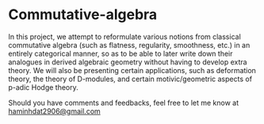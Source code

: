 # Commutative-algebra

In this project, we attempt to reformulate various notions from classical commutative algebra (such as flatness, regularity, smoothness, etc.) in an entirely categorical manner, so as to be able to later write down their analogues in derived algebraic geometry without having to develop extra theory. We will also be presenting certain applications, such as deformation theory, the theory of D-modules, and certain motivic/geometric aspects of p-adic Hodge theory.

Should you have comments and feedbacks, feel free to let me know at haminhdat2906@gmail.com

